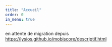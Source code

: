 ```yaml
---
title: "Accueil"
order: 0
in_menu: true
---
```

en attente de migration depuis https://lysios.github.io/mobiscore/descriptif.html 